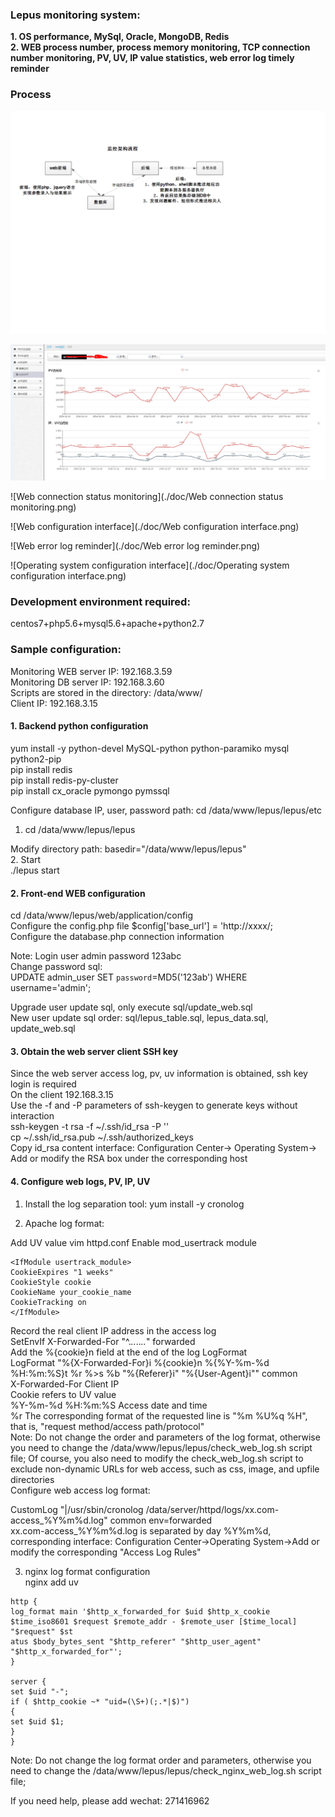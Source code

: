 ### Lepus monitoring system:
**1. OS performance, MySql, Oracle, MongoDB, Redis <br>**
**2. WEB process number, process memory monitoring, TCP connection number monitoring, PV, UV, IP value statistics, web error log timely reminder**
### Process
![flow chart](./doc/flowChart.png)

![Web_visit_statistics](./doc/Web_visit_statistics.png)

![Web connection status monitoring](./doc/Web connection status monitoring.png)

![Web configuration interface](./doc/Web configuration interface.png)

![Web error log reminder](./doc/Web error log reminder.png)

![Operating system configuration interface](./doc/Operating system configuration interface.png)

### Development environment required:
centos7+php5.6+mysql5.6+apache+python2.7

### Sample configuration:
Monitoring WEB server IP: 192.168.3.59 <br>
Monitoring DB server IP: 192.168.3.60 <br>
Scripts are stored in the directory: /data/www/ <br>
Client IP: 192.168.3.15 <br>
#### 1. Backend python configuration
yum install -y python-devel MySQL-python python-paramiko mysql python2-pip <br>
pip install redis <br>
pip install redis-py-cluster <br>
pip install cx_oracle pymongo pymssql <br>

Configure database IP, user, password path:
cd /data/www/lepus/lepus/etc <br>
1. cd /data/www/lepus/lepus <br>

Modify directory path: basedir="/data/www/lepus/lepus" <br>
2. Start <br>
./lepus start <br>

#### 2. Front-end WEB configuration <br>
cd /data/www/lepus/web/application/config <br>
Configure the config.php file $config['base_url'] = 'http://xxxx/; <br>
Configure the database.php connection information <br>

Note:
Login user admin password 123abc <br>
Change password sql: <br>
UPDATE admin_user SET `password`=MD5('123ab') WHERE username='admin'; <br>

Upgrade user update sql, only execute sql/update_web.sql <br>
New user update sql order: sql/lepus_table.sql, lepus_data.sql, update_web.sql <br>

#### 3. Obtain the web server client SSH key <br>
Since the web server access log, pv, uv information is obtained, ssh key login is required <br>
On the client 192.168.3.15 <br>
Use the -f and -P parameters of ssh-keygen to generate keys without interaction <br>
ssh-keygen -t rsa -f ~/.ssh/id_rsa -P '' <br>
cp ~/.ssh/id_rsa.pub ~/.ssh/authorized_keys <br>
Copy id_rsa content interface: Configuration Center-> Operating System-> Add or modify the RSA box under the corresponding host <br>

#### 4. Configure web logs, PV, IP, UV
1. Install the log separation tool: yum install -y cronolog <br>

2. Apache log format: <br>

Add UV value
vim httpd.conf
Enable mod_usertrack module <br>
```LoadModule usertrack_module libexec/mod_usertrack.so
<IfModule usertrack_module>
CookieExpires "1 weeks"
CookieStyle cookie
CookieName your_cookie_name
CookieTracking on
</IfModule>
```

Record the real client IP address in the access log <br>
SetEnvIf X-Forwarded-For "^.*\..*\..*\..*" forwarded <br>
Add the %{cookie}n field at the end of the log LogFormat <br>
LogFormat "%{X-Forwarded-For}i %{cookie}n %{%Y-%m-%d %H:%m:%S}t %r %>s %b \"%{Referer}i\" \"%{User-Agent}i\"" common <br>
X-Forwarded-For Client IP <br>
Cookie refers to UV value <br>
%Y-%m-%d %H:%m:%S Access date and time <br>
%r The corresponding format of the requested line is "%m %U%q %H", that is, "request method/access path/protocol" <br>
Note: Do not change the order and parameters of the log format, otherwise you need to change the /data/www/lepus/lepus/check_web_log.sh script file;
Of course, you also need to modify the check_web_log.sh script to exclude non-dynamic URLs for web access, such as css, image, and upfile directories
<br>
Configure web access log format: <br>

CustomLog "|/usr/sbin/cronolog /data/server/httpd/logs/xx.com-access_%Y%m%d.log" common env=forwarded <br>
xx.com-access_%Y%m%d.log is separated by day %Y%m%d, corresponding interface: Configuration Center->Operating System->Add or modify the corresponding "Access Log Rules" <br>

3. nginx log format configuration <br>
nginx add uv <br>
```
http {
log_format main '$http_x_forwarded_for $uid $http_x_cookie $time_iso8601 $request $remote_addr - $remote_user [$time_local] "$request" $st
atus $body_bytes_sent "$http_referer" "$http_user_agent" "$http_x_forwarded_for"';
}

server {
set $uid "-";
if ( $http_cookie ~* "uid=(\S+)(;.*|$)")
{
set $uid $1;
}
}
```
Note: Do not change the log format order and parameters, otherwise you need to change the /data/www/lepus/lepus/check_nginx_web_log.sh script file; <br>

If you need help, please add wechat: 271416962